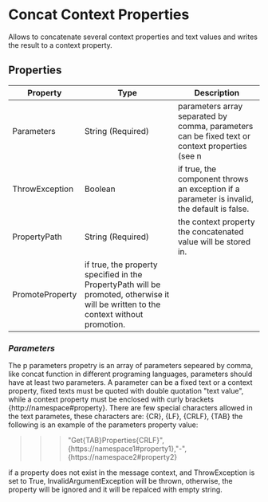 # Concat Context Properties
Allows to concatenate several context properties and text values and writes the result to a context property.

## Properties
|Property|Type|Description|
|--|--|--|
|Parameters |String (Required)|parameters array separated by comma, parameters can be fixed text or context properties (see n |
|ThrowException| Boolean | if true, the component throws an exception if a parameter is invalid, the default is false.
|PropertyPath| String (Required)| the context property the concatenated value will be stored in.
|PromoteProperty| if true, the property specified in the PropertyPath will be promoted, otherwise it will be written to the context without promotion.

### *Parameters*
The p parameters propetry is an array of parameters sepeared by comma, like concat function in different programing languages, parameters should have at least two parameters.
A parameter can be a fixed text or a context property, fixed texts must be quoted with double quotation "text value", while a context property must be enclosed with curly brackets {http://namespace#property}.
There are few special characters allowed in the text parametes, these characters are: {CR}, {LF}, {CRLF}, {TAB}
the following is an example of the parameters property value:
>>>"Get{TAB}Properties{CRLF}",{https://namespace1#property1},"-",{https://namespace2#property2}

if a property does not exist in the message context, and ThrowException is set to True, InvalidArgumentException will be thrown, otherwise, the property will be ignored and it will be repalced with empty string.
